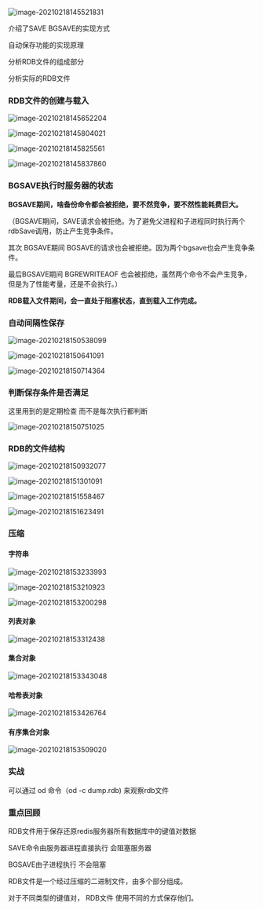![image-20210218145521831](assets/image-20210218145521831.png)

介绍了SAVE BGSAVE的实现方式

自动保存功能的实现原理

分析RDB文件的组成部分

分析实际的RDB文件

### RDB文件的创建与载入

![image-20210218145652204](assets/image-20210218145652204.png)

![image-20210218145804021](assets/image-20210218145804021.png)

![image-20210218145825561](assets/image-20210218145825561.png)

![image-20210218145837860](assets/image-20210218145837860.png)

### BGSAVE执行时服务器的状态

**BGSAVE期间，啥备份命令都会被拒绝，要不然竞争，要不然性能耗费巨大。**

（BGSAVE期间，SAVE请求会被拒绝。为了避免父进程和子进程同时执行两个rdbSave调用，防止产生竞争条件。

其次 BGSAVE期间  BGSAVE的请求也会被拒绝。因为两个bgsave也会产生竞争条件。

最后BGSAVE期间 BGREWRITEAOF 也会被拒绝，虽然两个命令不会产生竞争，但是为了性能考量，还是不会执行。）

**RDB载入文件期间，会一直处于阻塞状态，直到载入工作完成。**

### 自动间隔性保存

![image-20210218150538099](assets/image-20210218150538099.png)

![image-20210218150641091](assets/image-20210218150641091.png)

![image-20210218150714364](assets/image-20210218150714364.png)

### 判断保存条件是否满足

这里用到的是定期检查 而不是每次执行都判断

![image-20210218150751025](assets/image-20210218150751025.png)

### RDB的文件结构

![image-20210218150932077](assets/image-20210218150932077.png)

![image-20210218151301091](assets/image-20210218151301091.png)





![image-20210218151558467](assets/image-20210218151558467.png)

![image-20210218151623491](assets/image-20210218151623491.png)

### 压缩

#### 字符串

![image-20210218153233993](assets/image-20210218153233993.png)

![image-20210218153210923](assets/image-20210218153210923.png)

![image-20210218153200298](assets/image-20210218153200298.png)

#### 列表对象

![image-20210218153312438](assets/image-20210218153312438.png)

#### 集合对象

![image-20210218153343048](assets/image-20210218153343048.png)



#### 哈希表对象

![image-20210218153426764](assets/image-20210218153426764.png)

#### 有序集合对象

![image-20210218153509020](assets/image-20210218153509020.png)

### 实战

可以通过 od 命令（od -c dump.rdb) 来观察rdb文件



### 重点回顾

RDB文件用于保存还原redis服务器所有数据库中的键值对数据

SAVE命令由服务器进程直接执行 会阻塞服务器

BGSAVE由子进程执行 不会阻塞

RDB文件是一个经过压缩的二进制文件，由多个部分组成。

对于不同类型的键值对， RDB文件 使用不同的方式保存他们。